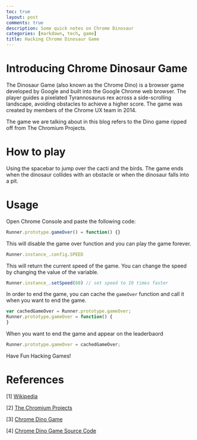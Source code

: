 ```yaml
---
toc: true
layout: post
comments: true
description: Some quick notes on Chrome Dinosaur
categories: [markdown, tech, game]
title: Hacking Chrome Dinosaur Game
---
```


# Introducing Chrome Dinosaur Game
The Dinosaur Game (also known as the Chrome Dino) is a browser game developed by Google and built into the Google Chrome web browser. The player guides a pixelated Tyrannosaurus rex across a side-scrolling landscape, avoiding obstacles to achieve a higher score. The game was created by members of the Chrome UX team in 2014.

The game we are talking about in this blog refers to the Dino game ripped off from The Chromium Projects.

# How to play
Using the spacebar to jump over the cacti and the birds. The game ends when the dinosaur collides with an obstacle or when the dinosaur falls into a pit.

# Usage
Open Chrome Console and paste the following code:
```javascript
Runner.prototype.gameOver() = function() {}
```
This will disable the game over function and you can play the game forever.

```javascript
Runner.instance_.config.SPEED
```
This will return the current speed of the game. You can change the speed by changing the value of the variable.

```javascript
Runner.instance_.setSpeed(60) // set speed to 10 times faster
```

In order to end the game, you can cache the `gameOver` function and call it when you want to end the game.

```javascript
var cachedGameOver = Runner.prototype.gameOver;
Runner.prototype.gameOver = function() {
}
```
When you want to end the game and appear on the leaderbaord
```javascript
Runner.prototype.gameOver = cachedGameOver;
```
Have Fun Hacking Games!

# References
[1] [Wikipedia](https://en.wikipedia.org/wiki/Dinosaur_Game)

[2] [The Chromium Projects](https://chromium.googlesource.com/apps/libapps/+/master/nassh/doc/dino.md)

[3] [Chrome Dino Game](https://chromedino.com/)

[4] [Chrome Dino Game Source Code](https://github.com/wayou/t-rex-runner.git)